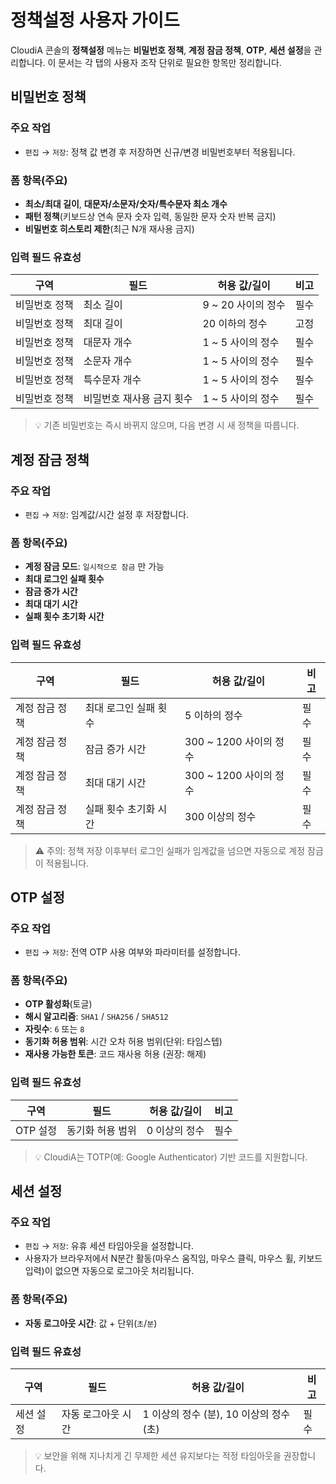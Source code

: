 # 정책설정 사용자 가이드

CloudiA 콘솔의 **정책설정** 메뉴는 **비밀번호 정책**, **계정 잠금 정책**, **OTP**, **세션 설정**을 관리합니다. 이 문서는 각 탭의 사용자 조작 단위로 필요한 항목만 정리합니다.


## 비밀번호 정책

### 주요 작업
- `편집` → `저장`: 정책 값 변경 후 저장하면 신규/변경 비밀번호부터 적용됩니다.

### 폼 항목(주요)
- **최소/최대 길이**, **대문자/소문자/숫자/특수문자 최소 개수**
- **패턴 정책**(키보드상 연속 문자 숫자 입력, 동일한 문자 숫자 반복 금지)
- **비밀번호 히스토리 제한**(최근 N개 재사용 금지)

### 입력 필드 유효성
| 구역 | 필드             | 허용 값/길이    | 비고 |
|---|----------------|------------|----|
| 비밀번호 정책 | 최소 길이          | 9 ~ 20 사이의 정수 | 필수 |
| 비밀번호 정책 | 최대 길이          | 20 이하의 정수  | 고정 |
| 비밀번호 정책 | 대문자 개수         | 1 ~ 5 사이의 정수 | 필수 |
| 비밀번호 정책 | 소문자 개수         | 1 ~ 5 사이의 정수 | 필수 |
| 비밀번호 정책 | 특수문자 개수        | 1 ~ 5 사이의 정수 | 필수 |
| 비밀번호 정책 | 비밀번호 재사용 금지 횟수 | 1 ~ 5 사이의 정수 | 필수 |

> 💡 기존 비밀번호는 즉시 바뀌지 않으며, 다음 변경 시 새 정책을 따릅니다.

## 계정 잠금 정책

### 주요 작업
- `편집` → `저장`: 임계값/시간 설정 후 저장합니다.

### 폼 항목(주요)
- **계정 잠금 모드**:  `일시적으로 잠금` 만 가능
- **최대 로그인 실패 횟수**
- **잠금 증가 시간**
- **최대 대기 시간** 
- **실패 횟수 초기화 시간**

### 입력 필드 유효성
| 구역       | 필드           | 허용 값/길이       | 비고 |
|----------|--------------|---------------|----|
| 계정 잠금 정책 | 최대 로그인 실패 횟수 | 5 이하의 정수      | 필수 |
| 계정 잠금 정책 | 잠금 증가 시간     | 300 ~ 1200 사이의 정수 | 필수 |
| 계정 잠금 정책 | 최대 대기 시간     | 300 ~ 1200 사이의 정수 | 필수 |
| 계정 잠금 정책 | 실패 횟수 초기화 시간  | 300 이상의 정수    | 필수 |

> ⚠️ 주의: 정책 저장 이후부터 로그인 실패가 임계값을 넘으면 자동으로 계정 잠금이 적용됩니다.


## OTP 설정

### 주요 작업
- `편집` → `저장`: 전역 OTP 사용 여부와 파라미터를 설정합니다.

### 폼 항목(주요)
- **OTP 활성화**(토글)
- **해시 알고리즘**: `SHA1` / `SHA256` / `SHA512`
- **자릿수**: `6` 또는 `8`
- **동기화 허용 범위**: 시간 오차 허용 범위(단위: 타임스텝)
- **재사용 가능한 토큰**: 코드 재사용 허용 (권장: 해제)

### 입력 필드 유효성
| 구역     | 필드          | 허용 값/길이  | 비고 |
|--------|-------------|----------|----|
| OTP 설정 | 동기화 허용 범위 | 0 이상의 정수 | 필수 |

> 💡 CloudiA는 TOTP(예: Google Authenticator) 기반 코드를 지원합니다.


## 세션 설정

### 주요 작업
- `편집` → `저장`: 유휴 세션 타임아웃을 설정합니다.
- 사용자가 브라우저에서 N분간 활동(마우스 움직임, 마우스 클릭, 마우스 휠, 키보드 입력)이 없으면 자동으로 로그아웃 처리됩니다.

### 폼 항목(주요)
- **자동 로그아웃 시간**: 값 + 단위(`초`/`분`)

### 입력 필드 유효성
| 구역     | 필드          | 허용 값/길이                     | 비고 |
|--------|-------------|-----------------------------|----|
| 세션 설정 | 자동 로그아웃 시간 | 1 이상의 정수 (분), 10 이상의 정수 (초) | 필수

> 💡 보안을 위해 지나치게 긴 무제한 세션 유지보다는 적정 타임아웃을 권장합니다.


